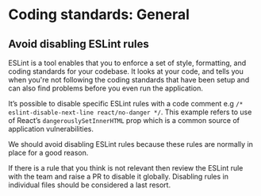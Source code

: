 # Coding standards: General

## Avoid disabling ESLint rules

ESLint is a tool enables that you to enforce a set of style, formatting, and coding standards for your codebase. It looks at your code, and tells you when you're not following the coding standards that have been setup and can also find problems before you even run the application.

It’s possible to disable specific ESLint rules with a code comment e.g `/* eslint-disable-next-line react/no-danger */`. This example refers to use of React’s `dangerouslySetInnerHTML` prop which is a common source of application vulnerabilities.

We should avoid disabling ESLint rules because these rules are normally in place for a good reason.

If there is a rule that you think is not relevant then review the ESLint rule with the team and raise a PR to disable it globally. Disabling rules in individual files should be considered a last resort.
